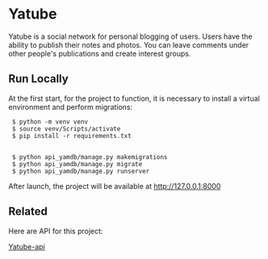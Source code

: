 
# Yatube

Yatube is a social network for personal blogging of users. Users have the ability to publish their notes and photos. You can leave comments under other people's publications and create interest groups.
## Run Locally

At the first start, for the project to function, it is necessary to install a virtual environment and perform migrations:

     $ python -m venv venv
     $ source venv/Scripts/activate
     $ pip install -r requirements.txt

    
     $ python api_yamdb/manage.py makemigrations
     $ python api_yamdb/manage.py migrate
     $ python api_yamdb/manage.py runserver

After launch, the project will be available at http://127.0.0.1:8000
## Related

Here are API for this project:

[Yatube-api](https://github.com/lordot/Yatube-api)

